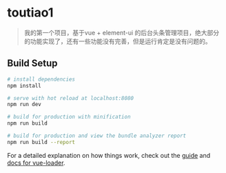 # toutiao1

>我的第一个项目，基于vue + element-ui 的后台头条管理项目，绝大部分的功能实现了，还有一些功能没有完善，但是运行肯定是没有问题的。

## Build Setup

``` bash
# install dependencies
npm install

# serve with hot reload at localhost:8080
npm run dev

# build for production with minification
npm run build

# build for production and view the bundle analyzer report
npm run build --report
```

For a detailed explanation on how things work, check out the [guide](http://vuejs-templates.github.io/webpack/) and [docs for vue-loader](http://vuejs.github.io/vue-loader).
